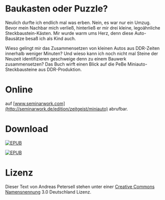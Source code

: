 # Baukasten oder Puzzle?

Neulich durfte ich endlich mal was erben. Nein, es war nur ein Umzug. Bevor mein Nachbar mich verließ, hinterließ er mir drei kleine, legoähnliche Steckbaustein-Kästen. Mir wurde warm ums Herz, denn diese Auto-Bausätze besaß ich als Kind auch.

Wieso gelingt mir das Zusammensetzen von kleinen Autos aus DDR-Zeiten innerhalb weniger Minuten? Und wieso kann ich noch nicht mal Steine der Neuzeit identifizieren geschweige denn zu einem Bauwerk zusammensetzen? Das Buch wirft einen Blick auf die PeBe Miniauto-Steckbausteine aus DDR-Produktion.

# Online
auf [www.seminarwork.com](http://seminarwork.de/edition/zeitgeist/miniauto) abrufbar.

# Download

[![EPUB](http://www.seminarwork.com/assets/images/trello-download-epub.png)](https://github.com/petersell/miniauto/raw/master/miniauto.epub)

[![EPUB](http://www.seminarwork.com/assets/images/trello-download-pdf.png)](https://github.com/petersell/miniauto/raw/master/miniauto.pdf)

# Lizenz

Dieser Text von Andreas Petersell stehen unter einer [Creative Commons Namensnennung](http://creativecommons.org/licenses/by/3.0/de/) 3.0 Deutschland Lizenz.